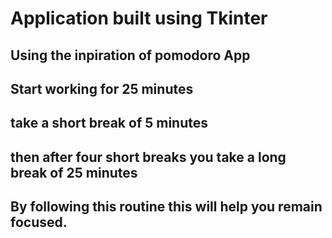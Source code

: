 # Application built using Tkinter

## Using the inpiration of pomodoro App

## Start working for 25 minutes

## take a short break of 5 minutes

## then after four short breaks you take a long break of 25 minutes

## By following this routine this will help you remain focused.
